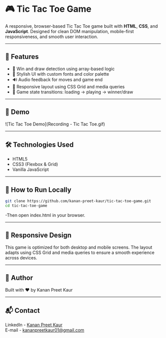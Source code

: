 # 🎮 Tic Tac Toe Game

A responsive, browser-based Tic Tac Toe game built with **HTML**, **CSS**, and **JavaScript**. Designed for clean DOM manipulation, mobile-first responsiveness, and smooth user interaction.

---

## 🚀 Features

- 🧠 Win and draw detection using array-based logic
- 🎨 Stylish UI with custom fonts and color palette
- 🔊 Audio feedback for moves and game end
- 📱 Responsive layout using CSS Grid and media queries
- 🔄 Game state transitions: loading → playing → winner/draw

---

## 📸 Demo

![Tic Tac Toe Demo](Recording - Tic Tac Toe.gif) 

---

## 🛠️ Technologies Used

- HTML5
- CSS3 (Flexbox & Grid)
- Vanilla JavaScript

---

## 🧪 How to Run Locally

```bash
git clone https://github.com/kanan-preet-kaur/tic-tac-toe-game.git
cd tic-tac-toe-game
```

-Then open index.html in your browser.

---

## 📱 Responsive Design

This game is optimized for both desktop and mobile screens. The layout adapts using CSS Grid and media queries to ensure a smooth experience across devices.

---

## 🙌 Author

Built with ❤️ by Kanan Preet Kaur

---

## 📬 Contact

LinkedIn -  [Kanan Preet Kaur](https://www.linkedin.com/in/kanan-preet-kaur/)  
E-mail - kananpreetkaur01@gmail.com


